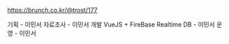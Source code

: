 https://brunch.co.kr/@trost/177

기획 - 이민서
자료조사 - 이민서
개발 VueJS + FireBase Realtime DB - 이민서
운영 - 이민서

